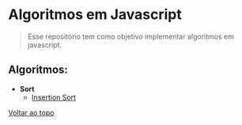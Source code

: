 # Algoritmos em Javascript

> Esse repositório tem como objetivo implementar algoritmos em javascript.
## Algoritmos:
* **Sort**
    * [Insertion Sort](sort/insertion-sort/)

[Voltar ao topo](#algoritmos-em-javascript)